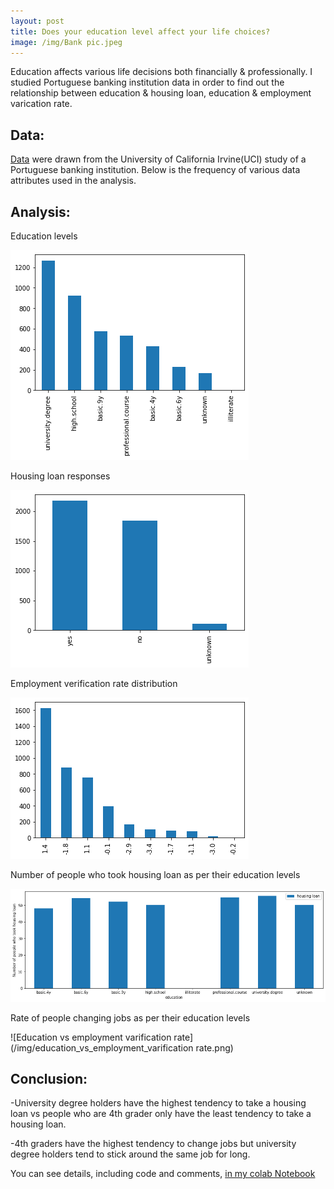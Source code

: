 ```yaml
---
layout: post
title: Does your education level affect your life choices?
image: /img/Bank pic.jpeg
---
```


Education affects various life decisions both financially & professionally. I studied Portuguese banking institution data in order to find out the relationship between education & housing loan, education & employment varication rate.

## Data: 

[Data](https://archive.ics.uci.edu/ml/datasets/Bank+Marketing) were drawn from the University of California Irvine(UCI) study of a Portuguese banking institution. Below is the frequency of various data attributes used in the analysis.

## Analysis:

Education levels  

![Education levels](/img/education_levels.png)

Housing loan responses 

![Housing loan responses](/img/Housing_loan_categories.png)


Employment  verification rate distribution  

![Employment  verification rate](/img/emplyment_varications_rates.png)

Number of people who took housing loan as per their education levels  

![Education vs housing loan](/img/education_vs_housing_loan.png)

Rate of people changing jobs as per their education levels  

![Education vs employment varification rate](/img/education_vs_employment_varification rate.png)

## Conclusion: 

-University degree holders have the highest tendency to take a housing loan vs people who are 4th grader only have the least tendency to take a housing loan.


-4th graders have the highest tendency to change jobs but university degree holders tend to stick around the same job for long.

You can see details, including code and comments, [in my colab Notebook](https://colab.research.google.com/drive/1crJSmedYbpQfSciFTIGqLwPueqp8txNv)
